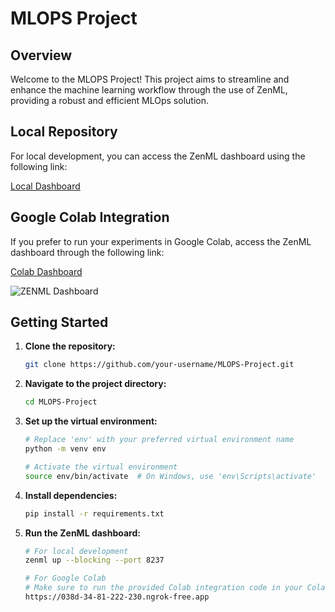 # MLOPS Project


## Overview

Welcome to the MLOPS Project! This project aims to streamline and enhance the machine learning workflow through the use of ZenML, providing a robust and efficient MLOps solution.

## Local Repository

For local development, you can access the ZenML dashboard using the following link:

[Local Dashboard](http://127.0.0.1:8237)

## Google Colab Integration

If you prefer to run your experiments in Google Colab, access the ZenML dashboard through the following link:

[Colab Dashboard](https://038d-34-81-222-230.ngrok-free.app)

![ZENML Dashboard](![image](https://github.com/SauravMishraaa/MLOPS-Project/assets/98693380/e1f70319-4d6e-4bb1-8110-168e162b72f4)
)

## Getting Started

1. **Clone the repository:**

    ```bash
    git clone https://github.com/your-username/MLOPS-Project.git
    ```

2. **Navigate to the project directory:**

    ```bash
    cd MLOPS-Project
    ```

3. **Set up the virtual environment:**

    ```bash
    # Replace 'env' with your preferred virtual environment name
    python -m venv env

    # Activate the virtual environment
    source env/bin/activate  # On Windows, use 'env\Scripts\activate'
    ```

4. **Install dependencies:**

    ```bash
    pip install -r requirements.txt
    ```

5. **Run the ZenML dashboard:**

    ```bash
    # For local development
    zenml up --blocking --port 8237

    # For Google Colab
    # Make sure to run the provided Colab integration code in your Colab notebook
    https://038d-34-81-222-230.ngrok-free.app
    ```
